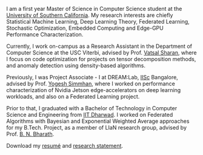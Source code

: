 I am a first year Master of Science in Computer Science student at the <a href="https://www.cs.usc.edu/">University of Southern California</a>. My research interests are chiefly Statistical Machine Learning, Deep Learning Theory, Federated Learning, Stochastic Optimization, Embedded Computing and Edge-GPU Performance Characterization.

Currently, I work on-campus as a Research Assistant in the Department of Computer Science at the USC Viterbi, advised by Prof. <a href="https://vatsalsharan.github.io/">Vatsal Sharan</a>, where I focus on code optimization for projects on tensor decomposition methods, and anomaly detection using density-based algorithms.

Previously, I was Project Associate - I at DREAM:Lab, <a href="https://iisc.ac.in/">IISc</a> Bangalore, advised by Prof. <a href="http://cds.iisc.ac.in/faculty/simmhan/">Yogesh Simmhan</a>, where I worked on performance characterization of Nvidia Jetson edge-accelerators on deep learning workloads, and also on a Federated Learning project.

Prior to that, I graduated with a Bachelor of Technology in Computer Science and Engineering from <a href="https://www.iitdh.ac.in/">IIT Dharwad</a>. I worked on Federated Algorithms with Bayesian and Exponential Weighted Average approaches for my B.Tech. Project, as a member of LIaN research group, advised by Prof. <a href="https://bnbharath.wordpress.com/">B. N. Bharath</a>.

 Download my <a href="https://ksanu1998.github.io/uploads/Sai_Anuroop_Kesanapalli_Resume.pdf">resumé</a> and <a href="https://ksanu1998.github.io/uploads/Sai_Anuroop_Kesanapalli_Research_Statement.pdf">research statement</a>.

